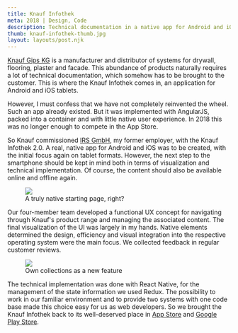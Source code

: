 ```yaml
---
title: Knauf Infothek
meta: 2018 | Design, Code
description: Technical documentation in a native app for Android and iOS.
thumb: knauf-infothek-thumb.jpg
layout: layouts/post.njk
---
```


<a href="https://www.knauf.de/" target="_blank" rel="noopener noreferrer">Knauf Gips KG</a> is a manufacturer and distributor of systems for drywall, flooring, plaster and facade. This abundance of products naturally requires a lot of technical documentation, which somehow has to be brought to the customer. This is where the Knauf Infothek comes in, an application for Android and iOS tablets.

However, I must confess that we have not completely reinvented the wheel. Such an app already existed. But it was implemented with AngularJS, packed into a container and with little native user experience. In 2018 this was no longer enough to compete in the App Store.

So Knauf commissioned <a href="https://irs-nbg.de/" target="_blank" rel="noopener noreferrer">IRS GmbH</a>, my former employer, with the Knauf Infothek 2.0. A real, native app for Android and iOS was to be created, with the initial focus again on tablet formats. However, the next step to the smartphone should be kept in mind both in terms of visualization and technical implementation. Of course, the content should also be available online and offline again.

<figure>
  <img src="{{ '/img/portfolio/knauf-infothek-detail-01.jpg' | url }}">
  <figcaption class="post__caption">A truly native starting page, right?</figcaption>
</figure>

Our four-member team developed a functional UX concept for navigating through Knauf's product range and managing the associated content. The final visualization of the UI was largely in my hands. Native elements determined the design, efficiency and visual integration into the respective operating system were the main focus. We collected feedback in regular customer reviews.

<figure>
  <img src="{{ '/img/portfolio/knauf-infothek-detail-02.jpg' | url }}">
  <figcaption class="post__caption">Own collections as a new feature</figcaption>
</figure>

The technical implementation was done with React Native, for the management of the state information we used Redux. The possibility to work in our familiar environment and to provide two systems with one code base made this choice easy for us as web developers. So we brought the Knauf Infothek back to its well-deserved place in <a href="https://apps.apple.com/de/app/knauf-infothek/id949469695/" target="_blank" rel="noopener noreferrer">App Store</a> and <a href="https://play.google.com/store/apps/details?id=de.knauf.infothek/" target="_blank" rel="noopener noreferrer">Google Play Store</a>.
